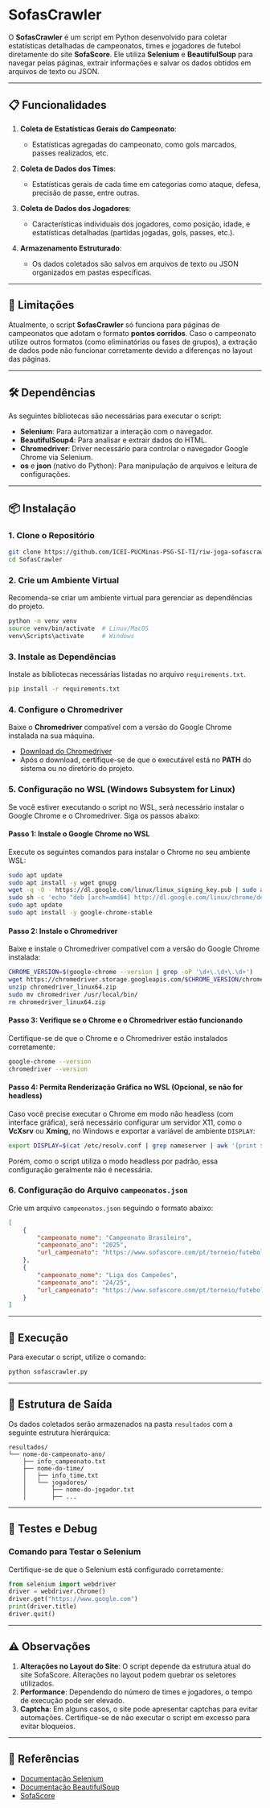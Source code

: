 # SofasCrawler

O **SofasCrawler** é um script em Python desenvolvido para coletar estatísticas detalhadas de campeonatos, times e jogadores de futebol diretamente do site **SofaScore**. Ele utiliza **Selenium** e **BeautifulSoup** para navegar pelas páginas, extrair informações e salvar os dados obtidos em arquivos de texto ou JSON.

---

## 📋 Funcionalidades

1. **Coleta de Estatísticas Gerais do Campeonato**:
   - Estatísticas agregadas do campeonato, como gols marcados, passes realizados, etc.

2. **Coleta de Dados dos Times**:
   - Estatísticas gerais de cada time em categorias como ataque, defesa, precisão de passe, entre outras.

3. **Coleta de Dados dos Jogadores**:
   - Características individuais dos jogadores, como posição, idade, e estatísticas detalhadas (partidas jogadas, gols, passes, etc.).

4. **Armazenamento Estruturado**:
   - Os dados coletados são salvos em arquivos de texto ou JSON organizados em pastas específicas.

---

## 🛑 Limitações

Atualmente, o script **SofasCrawler** só funciona para páginas de campeonatos que adotam o formato **pontos corridos**. Caso o campeonato utilize outros formatos (como eliminatórias ou fases de grupos), a extração de dados pode não funcionar corretamente devido a diferenças no layout das páginas.

---

## 🛠️ Dependências

As seguintes bibliotecas são necessárias para executar o script:

- **Selenium**: Para automatizar a interação com o navegador.
- **BeautifulSoup4**: Para analisar e extrair dados do HTML.
- **Chromedriver**: Driver necessário para controlar o navegador Google Chrome via Selenium.
- **os** e **json** (nativo do Python): Para manipulação de arquivos e leitura de configurações.

---

## 📦 Instalação

### 1. Clone o Repositório
```bash
git clone https://github.com/ICEI-PUCMinas-PSG-SI-TI/riw-joga-sofascrawler.git
cd SofasCrawler
```

### 2. Crie um Ambiente Virtual
Recomenda-se criar um ambiente virtual para gerenciar as dependências do projeto.
```bash
python -m venv venv
source venv/bin/activate  # Linux/MacOS
venv\Scripts\activate     # Windows
```

### 3. Instale as Dependências
Instale as bibliotecas necessárias listadas no arquivo `requirements.txt`.
```bash
pip install -r requirements.txt
```

### 4. Configure o Chromedriver
Baixe o **Chromedriver** compatível com a versão do Google Chrome instalada na sua máquina. 
- [Download do Chromedriver](https://chromedriver.chromium.org/downloads)
- Após o download, certifique-se de que o executável está no **PATH** do sistema ou no diretório do projeto.

### 5. Configuração no WSL (Windows Subsystem for Linux)

Se você estiver executando o script no WSL, será necessário instalar o Google Chrome e o Chromedriver. Siga os passos abaixo:

#### Passo 1: Instale o Google Chrome no WSL
Execute os seguintes comandos para instalar o Chrome no seu ambiente WSL:
```bash
sudo apt update
sudo apt install -y wget gnupg
wget -q -O - https://dl.google.com/linux/linux_signing_key.pub | sudo apt-key add -
sudo sh -c 'echo "deb [arch=amd64] http://dl.google.com/linux/chrome/deb/ stable main" >> /etc/apt/sources.list.d/google-chrome.list'
sudo apt update
sudo apt install -y google-chrome-stable
```

#### Passo 2: Instale o Chromedriver
Baixe e instale o Chromedriver compatível com a versão do Google Chrome instalada:
```bash
CHROME_VERSION=$(google-chrome --version | grep -oP '\d+\.\d+\.\d+')
wget https://chromedriver.storage.googleapis.com/$CHROME_VERSION/chromedriver_linux64.zip
unzip chromedriver_linux64.zip
sudo mv chromedriver /usr/local/bin/
rm chromedriver_linux64.zip
```

#### Passo 3: Verifique se o Chrome e o Chromedriver estão funcionando
Certifique-se de que o Chrome e o Chromedriver estão instalados corretamente:
```bash
google-chrome --version
chromedriver --version
```

#### Passo 4: Permita Renderização Gráfica no WSL (Opcional, se não for headless)
Caso você precise executar o Chrome em modo não headless (com interface gráfica), será necessário configurar um servidor X11, como o **VcXsrv** ou **Xming**, no Windows e exportar a variável de ambiente `DISPLAY`:
```bash
export DISPLAY=$(cat /etc/resolv.conf | grep nameserver | awk '{print $2}'):0.0
```

Porém, como o script utiliza o modo headless por padrão, essa configuração geralmente não é necessária.

### 6. Configuração do Arquivo `campeonatos.json`
Crie um arquivo `campeonatos.json` seguindo o formato abaixo:

```json
[
    {
        "campeonato_nome": "Campeonato Brasileiro",
        "campeonato_ano": "2025",
        "url_campeonato": "https://www.sofascore.com/pt/torneio/futebol/brasileiro-serie-a/325"
    },
    {
        "campeonato_nome": "Liga dos Campeões",
        "campeonato_ano": "24/25",
        "url_campeonato": "https://www.sofascore.com/pt/torneio/futebol/uefa-champions-league/7"
    }
]
```

---

## 🚀 Execução

Para executar o script, utilize o comando:
```bash
python sofascrawler.py
```

---

## 📂 Estrutura de Saída

Os dados coletados serão armazenados na pasta `resultados` com a seguinte estrutura hierárquica:

```
resultados/
└── nome-do-campeonato-ano/
    ├── info_campeonato.txt
    ├── nome-do-time/
    │   ├── info_time.txt
    │   └── jogadores/
    │       ├── nome-do-jogador.txt
    │       ├── ...
```

---

## 🧪 Testes e Debug

### Comando para Testar o Selenium
Certifique-se de que o Selenium está configurado corretamente:
```python
from selenium import webdriver
driver = webdriver.Chrome()
driver.get("https://www.google.com")
print(driver.title)
driver.quit()
```

---

## ⚠️ Observações

1. **Alterações no Layout do Site**: O script depende da estrutura atual do site SofaScore. Alterações no layout podem quebrar os seletores utilizados.
2. **Performance**: Dependendo do número de times e jogadores, o tempo de execução pode ser elevado.
3. **Captcha**: Em alguns casos, o site pode apresentar captchas para evitar automações. Certifique-se de não executar o script em excesso para evitar bloqueios.

---

## 📘 Referências

- [Documentação Selenium](https://selenium.dev/documentation/)
- [Documentação BeautifulSoup](https://www.crummy.com/software/BeautifulSoup/bs4/doc/)
- [SofaScore](https://www.sofascore.com/)